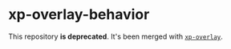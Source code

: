 # xp-overlay-behavior

This repository **is deprecated**. It's been merged with [`xp-overlay`](https://github.com/expandjs/xp-overlay).
